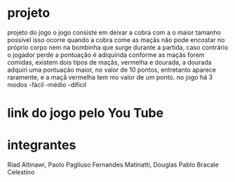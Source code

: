 # projeto
projeto do jogo
o jogo consiste em deixar a cobra com a o maior tamanho possível
isso ocorre quando a cobra come as maçãs
não pode encostar no próprio corpo nem na bombinha que surge durante a partida, caso contrário o jogador perde
a pontuação é adiquirida conforme as maçãs forem comidas, existem dois tipos de maçãs, vermelha e dourada, a dourada adquiri uma pontuação maior, no valor de 10 pontos, entretanto aparece raramente, e a maçã vermelha tem mo valor de um  ponto.
no jogo há 3 modos
-fácil
-médio 
-díficil

# link do jogo pelo You Tube

# integrantes
Riad Altinawi, Paolo Pagliuso Fernandes Matinatti, Douglas Pablo Bracale Celestino